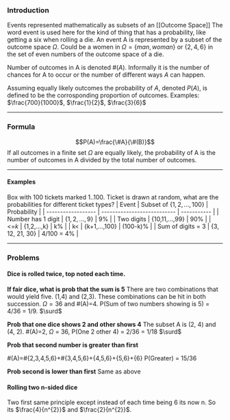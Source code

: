 ### Introduction
Events represented mathematically as subsets of an [[Outcome Space]]
The word event is used here for the kind of thing that has a probability, like getting a six when rolling a die.
An event A is represented by a subset of the outcome space $\Omega$. Could be a women in $\Omega=\{man, woman\}$ or $\{2, 4, 6\}$ in the set of even numbers of the outcome space of a die.

Number of outcomes in A is denoted $\#(A)$. Informally it is the number of chances for A to occur or the number of different ways $A$ can happen.

Assuming equally likely outcomes the probability of $A$, denoted $P(A)$, is defined to be the corrosponding proportion of outcomes.
Examples: $\frac{700}{1000}$,  $\frac{1}{2}$,  $\frac{3}{6}$

---
### Formula
$$P(A)=\frac{\#A}{\#(B)}$$
If all outcomes in a finite set $\Omega$ are equally likely, the probability of A is the number of outcomes in A divided by the total number of outcomes.

--- 
#### Examples
Box with 100 tickets marked 1..100. Ticket is drawn at random, what are the probabilities for different ticket types?
| Event              | Subset of $\{1,2,...,100\}$ | Probability |
| ------------------ | --------------------------- | ----------- |
| Number has 1 digit | $\{1, 2,...,9\}$            | 9%          |
| Two digits         | {10,11,...,99}              | 90%         |
| <=*k*              | {1,2,...,k}                 | k%          |
| k<                 | {k+1,...,100}               | (100-k)%    |
| Sum of digits = 3  | {3, 12, 21, 30}             | 4/100 = 4%            |

---
### Problems
#### Dice is rolled twice, top noted each time. 
**If fair dice, what is prob that the sum is 5**
There are two combinations that would yield five. (1,4) and (2,3). These combinations can be hit in both succession. $\Omega = 36$ and #(A)=4.
P(Sum of two numbers showing is 5) = 4/36 = 1/9.
$\surd$

**Prob that one dice shows 2 and other shows 4**
The subset A is (2, 4) and (4, 2). #(A)=2, $\Omega$ = 36, P(One 2 other 4) = 2/36 = 1/18
$\surd$

**Prob that second number is greater than first**

#(A)=#{2,3,4,5,6}+#{3,4,5,6}+{4,5,6}+{5,6}+{6}
P(Greater) = 15/36

**Prob second is lower than first**
Same as above

#### Rolling two n-sided dice
Two first same principle except instead of each time being 6 its now n. So its $\frac{4}{n^{2}}$ and $\frac{2}{n^{2}}$.


